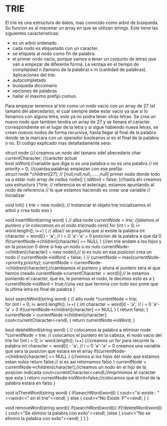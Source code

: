 
# TRIE
El trie es una estructura de datos, mas conocido como arbol de busqueda. Su funcion es al macenar un array en que se utilizan strings. 
Este tiene las siguientes caracteristicas:
 - es un arbol ordenado.
 - cada nodo es etiquetado con un caracter.
 - se etiqueta al nodo como fin de palabra.
 - el primer nodo vacio, porque vamos a tener un conjunto de letras que van a empezar de diferente forma. 
 La ventaja en el tiempo de complejidad n (tamano de la palabra) x m (cantidad de palabras).
Aplicaciones del trie:
 - autocompletado
 - busqueda diccionario
 - opciones de palabras
 - hallar el maximo prefijo comun. 

Para empezar tenemos al trie como un nodo vacio con un array de 27 (el tamano del abecedario), el cual siempre debe estar vacio ya que si lo llenamos con alguna letra, este ya no podra tener otras letras. Se crea un nuevo nodo que tambien tendra un array de 27 y se llenara el caracter correspondiente en el lugar de la letra y si sigue habiendo nueva letras, se crean nuevos nodos de forma recursiva, hasta llegar al final de la palabra donde se la marcara con un operador booleanos si es el final de la palabra o no. 
El codigo explicado mas detalladamente sera:

struct node {// creamos un nodo del tamano sdel abecedario
    char currentCharacter;  //caracter actual      
    bool isWord;//variable que diga si es una palabra o no es una palabra
   //  int priority = 0;  //cuantas palabras empiezan con ese prefijo          
    struct node *children[27];  // [null,null,null,......,null] primer nodo donde todo va a estar nulo array de nodos
    node() {
        isWord = false;
    }//hasta ahi creamos una estructura
}*trie; // referencia es el asterisgo, estamos apuntando al nodo de referencia
// lo que estamos haciendo es crear una variable
// Inicializar 

void init() {
    trie = new node();  // Instanciar el objeto trie inicializamos el arbol y crea todo eso
}

void insertWord(string word) {   // alba 
    node *currentNode =  trie;  //jalamos el puntero y lo colocamos en el nodo trie*(nodo cero)
    for (int i = 0; i< word.length(); i++) { // alba// se pregunta que si existe la palabra 
        int character = word[i] - 'a';       // i = 0 'a'-'a' = 0 posicion de la palabra a que da 0
        if(currentNode->children[character] == NULL ) {//en trie andate a los hijos y en la posicion 0 dime si hay un nodo o es nulo
            currentNode->children[character] = new node();// si es nulo en esa posicion crea un nodo
           // currentNode->isWord = false;
        }
      //   currentNode = max(currentNode->priority,priority);
        currentNode = currentNode->children[character];//cambiamos el puntero y ahora el puntero sera el que hemos creado
        currentNode->currentCharacter = word[i];// le estamos poniendo el caracter, que es, le ponemos el nodo, le decimos esto es a
    }
    currentNode->isWord = true;//una vez que termina con todo eso  pone que la ultima letra es final de palabra
}

bool searchWord(string word) {   // alto 
    node *currentNode =  trie;  
    for (int i = 0; i< word.length(); i++) {
        int character = word[i] - 'a';       // i = 0 'a'-'a' = 0
        if(currentNode->children[character] == NULL ) {
           return false;
        }
        currentNode = currentNode->children[character];
         cout<<currentNode->currentCharacter<<endl;
    }
    return currentNode->isWord;
}
 
bool deleteWord(string word) {   // colocamos la palabra a eliminar
    node *currentNode =  trie;  // colocamos el puntero en la cabeza, el nodo vacio del trie
for (int i = 0; i< word.length(); i++) {//creamos un for para recorrer la palabra
        int character = word[i] - 'a';       // i = 0 'a'-'a' = 0 creamos una variable que sera la posicion que estara en el array
        if(currentNode->children[character] == NULL ) {//vemos si los hijos del nodo que estamos estan nulos
           return false;// si es asi retornamos falso
        }
        currentNode = currentNode->children[character];//creamos un nodo en el hijo de la posicion indicada
         cout<<currentNode->currentCharacter<<endl;//imprimimos el caracter que esta
    }
    return currentNode->isWord=false;//colocamos que el final de la palabra estara en falso
    }   
  
 


void isThereWord(string word) {
    if(searchWord(word)) {
        cout<<"si existe : "<<word<<" en el trie"<<endl;
    } else {
        cout<<"No Existe :P"<<endl;
    }
}

void removeWord(string word){
if(searchWord(word)){
if(!deleteWord(word)){
cout<<"Se elimino la palabra con exito"<<endl;
}else {
   cout<<"No se elimino la palabra con exito"<<endl; 
}
}
}
